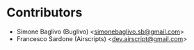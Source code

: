 Contributors
=======

* Simone Baglivo (Buglivo) \<simonebaglivo.sb@gmail.com>
* Francesco Sardone (Airscripts) \<dev.airscript@gmail.com>